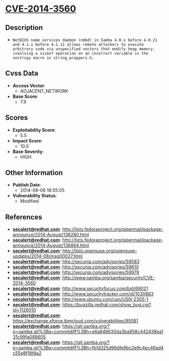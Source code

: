 
# [CVE-2014-3560](http://lists.fedoraproject.org/pipermail/package-announce/2014-August/136280.html)

## Description

- `NetBIOS name services daemon (nmbd) in Samba 4.0.x before 4.0.21 and 4.1.x before 4.1.11 allows remote attackers to execute arbitrary code via unspecified vectors that modify heap memory, involving a sizeof operation on an incorrect variable in the unstrcpy macro in string_wrappers.h.`

## Cvss Data

- **Access Vector**:
  - ADJACENT_NETWORK
- **Base Score**:
  - 7.9

## Scores

- **Exploitability Score**:
  - 5.5
- **Impact Score**:
  - 10.0
- **Base Severity**:
  - HIGH

## Other Information

- **Publish Date**:
  - 2014-08-06 18:55:05
- **Vulnerability Status**:
  - Modified

## References

- **secalert@redhat.com**: http://lists.fedoraproject.org/pipermail/package-announce/2014-August/136280.html
- **secalert@redhat.com**: http://lists.fedoraproject.org/pipermail/package-announce/2014-August/136864.html
- **secalert@redhat.com**: http://lists.opensuse.org/opensuse-updates/2014-08/msg00027.html
- **secalert@redhat.com**: http://secunia.com/advisories/59583
- **secalert@redhat.com**: http://secunia.com/advisories/59610
- **secalert@redhat.com**: http://secunia.com/advisories/59976
- **secalert@redhat.com**: http://www.samba.org/samba/security/CVE-2014-3560
- **secalert@redhat.com**: http://www.securityfocus.com/bid/69021
- **secalert@redhat.com**: http://www.securitytracker.com/id/1030663
- **secalert@redhat.com**: http://www.ubuntu.com/usn/USN-2305-1
- **secalert@redhat.com**: https://bugzilla.redhat.com/show_bug.cgi?id=1126010
- **secalert@redhat.com**: https://exchange.xforce.ibmcloud.com/vulnerabilities/95081
- **secalert@redhat.com**: https://git.samba.org/?p=samba.git%3Ba=commitdiff%3Bh=e6a848630da3ba958c442438ea131c99fa088605
- **secalert@redhat.com**: https://git.samba.org/?p=samba.git%3Ba=commitdiff%3Bh=fb1d325d96dfe9bc2e9c4ec46ad4c55e8f18f4a2
